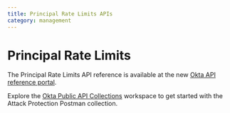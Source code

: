 ```yaml
---
title: Principal Rate Limits APIs
category: management
---
```


# Principal Rate Limits

The Principal Rate Limits API reference is available at the new [Okta API reference portal](https://developer.okta.com/docs/api/openapi/okta-management/management/tag/PrincipalRateLimit/).

Explore the [Okta Public API Collections](https://www.postman.com/okta-eng/workspace/okta-public-api-collections/overview) workspace to get started with the Attack Protection Postman collection.
